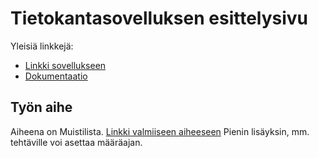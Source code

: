 ﻿# Tietokantasovelluksen esittelysivu

Yleisiä linkkejä:

* [Linkki sovellukseen](jenninen.users.cs.helsinki.fi/tsoha)
* [Dokumentaatio](https://github.com/jmakine/Tsoha-Bootstrap/blob/master/doc/dokumentaatio.pdf)

## Työn aihe

Aiheena on Muistilista. [Linkki valmiiseen aiheeseen](http://advancedkittenry.github.io/suunnittelu_ja_tyoymparisto/aiheet/Muistilista.html) 
Pienin lisäyksin, mm. tehtäville voi asettaa määräajan. 
